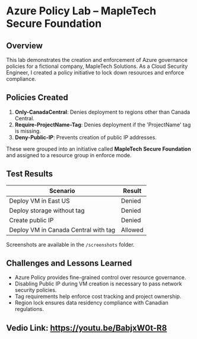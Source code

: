 # Azure Policy Lab – MapleTech Secure Foundation

## Overview
This lab demonstrates the creation and enforcement of Azure governance policies for a fictional company, MapleTech Solutions. As a Cloud Security Engineer, I created a policy initiative to lock down resources and enforce compliance.

## Policies Created
1. **Only-CanadaCentral**: Denies deployment to regions other than Canada Central.
2. **Require-ProjectName-Tag**: Denies deployment if the 'ProjectName' tag is missing.
3. **Deny-Public-IP**: Prevents creation of public IP addresses.

These were grouped into an initiative called **MapleTech Secure Foundation** and assigned to a resource group in enforce mode.

## Test Results
| Scenario | Result |
|----------|--------|
| Deploy VM in East US |  Denied |
| Deploy storage without tag | Denied |
| Create public IP | Denied |
| Deploy VM in Canada Central with tag | Allowed |

Screenshots are available in the `/screenshots` folder.

## Challenges and Lessons Learned
- Azure Policy provides fine-grained control over resource governance.
- Disabling Public IP during VM creation is necessary to pass network security policies.
- Tag requirements help enforce cost tracking and project ownership.
- Region lock ensures data residency compliance with Canadian regulations.



## Vedio Link: https://youtu.be/BabjxW0t-R8

